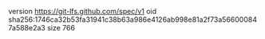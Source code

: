 version https://git-lfs.github.com/spec/v1
oid sha256:1746ca32b53fa31941c38b63a986e4126ab998e81a2f73a566000847a588e2a3
size 766
